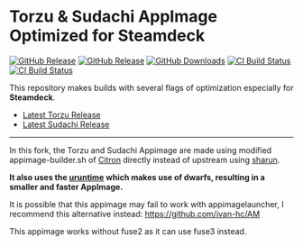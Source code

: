 # Torzu & Sudachi AppImage Optimized for Steamdeck

[![GitHub Release](https://img.shields.io/badge/Sudachi-v1.0.15-blue?label=Sudachi%20Release)](https://github.com/pflyly/Torzu-sudachi-AppImage/releases/tag/Sudachi-v1.0.15)
[![GitHub Release](https://img.shields.io/github/v/release/pflyly/Torzu-sudachi-AppImage?label=Torzu%20Release)](https://github.com/pflyly/Torzu-sudachi-AppImage/releases/latest)
[![GitHub Downloads](https://img.shields.io/github/downloads/pflyly/Torzu-sudachi-AppImage/total?logo=github&label=GitHub%20Downloads)](https://github.com/pflyly/Torzu-sudachi-AppImage/releases)
[![CI Build Status](https://github.com//pflyly/Torzu-sudachi-AppImage/actions/workflows/sudachi.yml/badge.svg)](https://github.com/pflyly/Torzu-sudachi-AppImage/actions/workflows/sudachi.yml)
[![CI Build Status](https://github.com//pflyly/Torzu-sudachi-AppImage/actions/workflows/torzu.yml/badge.svg)](https://github.com/pflyly/Torzu-sudachi-AppImage/actions/workflows/torzu.yml)


This repository makes builds with several flags of optimization especially for **Steamdeck**.

* [Latest Torzu Release](https://github.com/pflyly/Torzu-sudachi-AppImage/releases/latest)
* [Latest Sudachi Release](https://github.com/pflyly/Torzu-sudachi-AppImage/releases/tag/Sudachi-v1.0.15)

---------------------------------------------------------------

In this fork, the Torzu and Sudachi Appimage are made using modified appimage-builder.sh of [Citron](https://git.citron-emu.org/Citron/Citron/src/branch/master/appimage-builder.sh) directly instead of upstream using [sharun](https://github.com/VHSgunzo/sharun).

**It also uses the [uruntime](https://github.com/VHSgunzo/uruntime) which makes use of dwarfs, resulting in a smaller and faster AppImage.**

It is possible that this appimage may fail to work with appimagelauncher, I recommend this alternative instead: https://github.com/ivan-hc/AM

This appimage works without fuse2 as it can use fuse3 instead.
